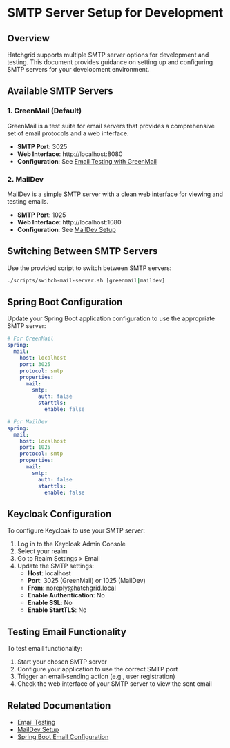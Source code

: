 # SMTP Server Setup for Development

## Overview

Hatchgrid supports multiple SMTP server options for development and testing. This document provides guidance on setting up and configuring SMTP servers for your development environment.

## Available SMTP Servers

### 1. GreenMail (Default)

GreenMail is a test suite for email servers that provides a comprehensive set of email protocols and a web interface.

- **SMTP Port**: 3025
- **Web Interface**: http://localhost:8080
- **Configuration**: See [Email Testing with GreenMail](../conventions/email-testing.md)

### 2. MailDev

MailDev is a simple SMTP server with a clean web interface for viewing and testing emails.

- **SMTP Port**: 1025
- **Web Interface**: http://localhost:1080
- **Configuration**: See [MailDev Setup](maildev-setup.md)

## Switching Between SMTP Servers

Use the provided script to switch between SMTP servers:

```bash
./scripts/switch-mail-server.sh [greenmail|maildev]
```

## Spring Boot Configuration

Update your Spring Boot application configuration to use the appropriate SMTP server:

```yaml
# For GreenMail
spring:
  mail:
    host: localhost
    port: 3025
    protocol: smtp
    properties:
      mail:
        smtp:
          auth: false
          starttls:
            enable: false

# For MailDev
spring:
  mail:
    host: localhost
    port: 1025
    protocol: smtp
    properties:
      mail:
        smtp:
          auth: false
          starttls:
            enable: false
```

## Keycloak Configuration

To configure Keycloak to use your SMTP server:

1. Log in to the Keycloak Admin Console
2. Select your realm
3. Go to Realm Settings > Email
4. Update the SMTP settings:
   - **Host**: localhost
   - **Port**: 3025 (GreenMail) or 1025 (MailDev)
   - **From**: noreply@hatchgrid.local
   - **Enable Authentication**: No
   - **Enable SSL**: No
   - **Enable StartTLS**: No

## Testing Email Functionality

To test email functionality:

1. Start your chosen SMTP server
2. Configure your application to use the correct SMTP port
3. Trigger an email-sending action (e.g., user registration)
4. Check the web interface of your SMTP server to view the sent email

## Related Documentation

- [Email Testing](../conventions/email-testing.md)
- [MailDev Setup](maildev-setup.md)
- [Spring Boot Email Configuration](https://docs.spring.io/spring-boot/docs/current/reference/html/io.html#io.email)
